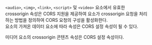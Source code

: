 `<audio>`, `<img>`, `<link>`, `<script>` 및 `<video>` 요소에서 유효한  
crossorigin 속성은 CORS 지원을 제공하여 요소가 crossorigin 요청을 처리  
하는 방법을 정의하여 CORS 요청의 구성을 활성화한다.   
요소의 가져온 데이터 요소에 따라 속성은 CORS 설정 속성이 될 수 있다.  
  
미디어 요소의 crossorigin 콘텐츠 속성은 CORS 설정 속성이다.   
  
  






































